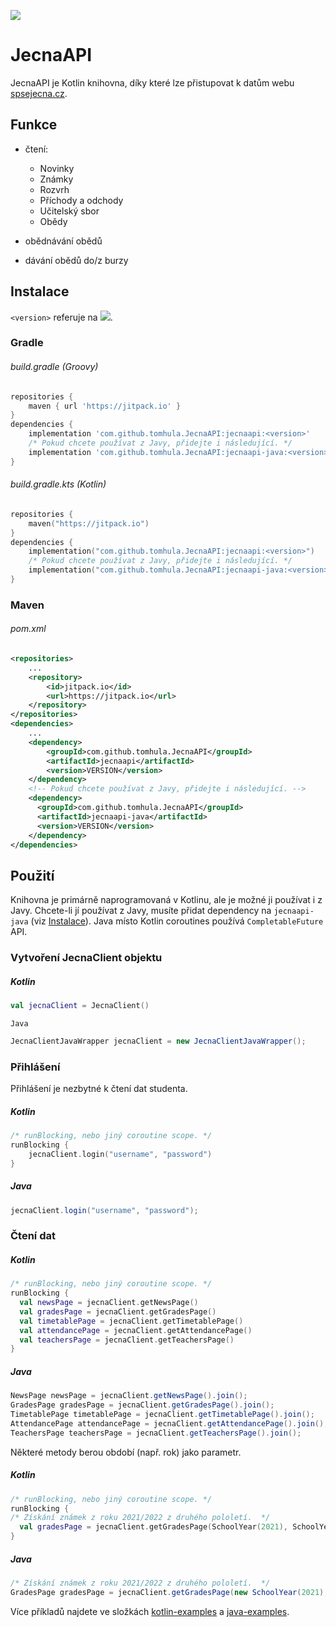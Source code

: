 [![](https://jitpack.io/v/tomhula/JecnaAPI.svg)](https://jitpack.io/#tomhula/JecnaAPI)
# JecnaAPI

JecnaAPI je Kotlin knihovna, díky které lze přistupovat k datům webu [spsejecna.cz](https://spsejecna.cz).

## Funkce

- čtení:
  - Novinky
  - Známky
  - Rozvrh
  - Příchody a odchody
  - Učitelský sbor
  - Obědy

- obědnávání obědů
- dávání obědů do/z burzy

## Instalace

`<version>` referuje na [![](https://jitpack.io/v/tomhula/JecnaAPI.svg)](https://jitpack.io/#tomhula/JecnaAPI).

### Gradle

###### build.gradle (Groovy)
```groovy
repositories {
    maven { url 'https://jitpack.io' }
}
dependencies {
    implementation 'com.github.tomhula.JecnaAPI:jecnaapi:<version>'
    /* Pokud chcete používat z Javy, přidejte i následující. */
    implementation 'com.github.tomhula.JecnaAPI:jecnaapi-java:<version>'
}
```

###### build.gradle.kts (Kotlin)
```kotlin
repositories {
    maven("https://jitpack.io")
}
dependencies {
    implementation("com.github.tomhula.JecnaAPI:jecnaapi:<version>")
    /* Pokud chcete používat z Javy, přidejte i následující. */
    implementation("com.github.tomhula.JecnaAPI:jecnaapi-java:<version>")
}
```

### Maven
######  pom.xml
```xml
<repositories>
    ...
    <repository>
        <id>jitpack.io</id>
        <url>https://jitpack.io</url>
    </repository>
</repositories>
<dependencies>
    ...
    <dependency>
        <groupId>com.github.tomhula.JecnaAPI</groupId>
        <artifactId>jecnaapi</artifactId>
        <version>VERSION</version>
    </dependency>
    <!-- Pokud chcete používat z Javy, přidejte i následující. -->
    <dependency>
      <groupId>com.github.tomhula.JecnaAPI</groupId>
      <artifactId>jecnaapi-java</artifactId>
      <version>VERSION</version>
    </dependency>
</dependencies>
```

## Použití

Knihovna je primárně naprogramovaná v Kotlinu, ale je možné ji používat i z Javy. Chcete-li jí používat z Javy, musíte přidat dependency na `jecnaapi-java` (viz [Instalace](#instalace)). Java místo Kotlin coroutines používá `CompletableFuture` API.

### Vytvoření JecnaClient objektu

##### Kotlin
```kotlin
val jecnaClient = JecnaClient()
```

`Java`
```java
JecnaClientJavaWrapper jecnaClient = new JecnaClientJavaWrapper();
```

### Přihlášení

Přihlášení je nezbytné k čtení dat studenta.

##### Kotlin
```kotlin
/* runBlocking, nebo jiný coroutine scope. */
runBlocking {
    jecnaClient.login("username", "password")
}
```

##### Java
```java
jecnaClient.login("username", "password");
```

### Čtení dat

##### Kotlin
```kotlin
/* runBlocking, nebo jiný coroutine scope. */
runBlocking {
  val newsPage = jecnaClient.getNewsPage()
  val gradesPage = jecnaClient.getGradesPage()
  val timetablePage = jecnaClient.getTimetablePage()
  val attendancePage = jecnaClient.getAttendancePage()
  val teachersPage = jecnaClient.getTeachersPage()
}
```

##### Java
```java
NewsPage newsPage = jecnaClient.getNewsPage().join();
GradesPage gradesPage = jecnaClient.getGradesPage().join();
TimetablePage timetablePage = jecnaClient.getTimetablePage().join();
AttendancePage attendancePage = jecnaClient.getAttendancePage().join();
TeachersPage teachersPage = jecnaClient.getTeachersPage().join();
```

Některé metody berou období (např. rok) jako parametr.

##### Kotlin
```kotlin
/* runBlocking, nebo jiný coroutine scope. */
runBlocking {
/* Získání známek z roku 2021/2022 z druhého pololetí.  */
  val gradesPage = jecnaClient.getGradesPage(SchoolYear(2021), SchoolYearHalf.SECOND)
}
```

##### Java
```java
/* Získání známek z roku 2021/2022 z druhého pololetí.  */
GradesPage gradesPage = jecnaClient.getGradesPage(new SchoolYear(2021), SchoolYearHalf.SECOND).join();
```

Více příkladů najdete ve složkách [kotlin-examples](/src/examples/kotlin) a [java-examples](/jecnaapi-java/src/examples/java).
